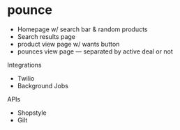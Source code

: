 # pounce

- Homepage w/ search bar & random products
- Search results page
- product view page w/ wants button
- pounces view page — separated by active deal or not

Integrations
- Twilio
- Background Jobs

APIs
- Shopstyle
- Gilt
